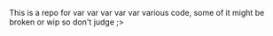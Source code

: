 This is a repo for var var var var var various code, some of it might be broken or wip so don't judge ;>
